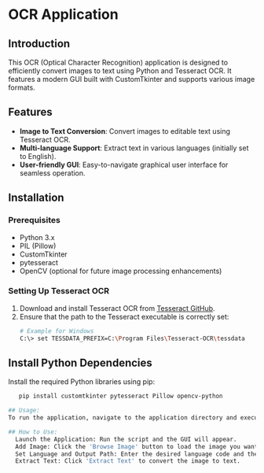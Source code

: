 # OCR Application

## Introduction
This OCR (Optical Character Recognition) application is designed to efficiently convert images to text using Python and Tesseract OCR. It features a modern GUI built with CustomTkinter and supports various image formats.

## Features
- **Image to Text Conversion**: Convert images to editable text using Tesseract OCR.
- **Multi-language Support**: Extract text in various languages (initially set to English).
- **User-friendly GUI**: Easy-to-navigate graphical user interface for seamless operation.

## Installation

### Prerequisites
- Python 3.x
- PIL (Pillow)
- CustomTkinter
- pytesseract
- OpenCV (optional for future image processing enhancements)

### Setting Up Tesseract OCR
1. Download and install Tesseract OCR from [Tesseract GitHub](https://github.com/tesseract-ocr/tesseract).
2. Ensure that the path to the Tesseract executable is correctly set:
   ```bash
   # Example for Windows
   C:\> set TESSDATA_PREFIX=C:\Program Files\Tesseract-OCR\tessdata


## Install Python Dependencies
Install the required Python libraries using pip:
```bash
   pip install customtkinter pytesseract Pillow opencv-python

## Usage:
To run the application, navigate to the application directory and execute: python app.py

## How to Use:
  Launch the Application: Run the script and the GUI will appear.
  Add Image: Click the 'Browse Image' button to load the image you want to process.
  Set Language and Output Path: Enter the desired language code and the output path for saving the extracted text.
  Extract Text: Click 'Extract Text' to convert the image to text.
